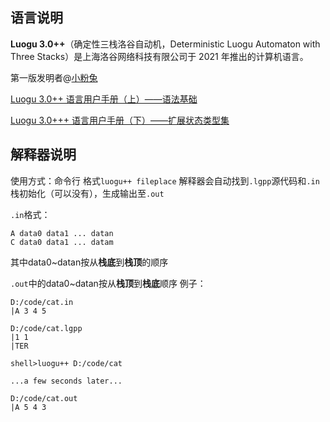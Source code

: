 ## 语言说明
**Luogu 3.0++**（确定性三栈洛谷自动机，Deterministic Luogu Automaton with Three Stacks）是上海洛谷网络科技有限公司于 2021 年推出的计算机语言。

第一版发明者@[小粉兔](https://www.luogu.com.cn/user/10703)

[Luogu 3.0++ 语言用户手册（上）——语法基础](docs/1.md)

[Luogu 3.0+++ 语言用户手册（下）——扩展状态类型集](docs/2.md)

## 解释器说明
使用方式：命令行
格式`luogu++ fileplace`
解释器会自动找到`.lgpp`源代码和`.in`栈初始化（可以没有），生成输出至`.out`

`.in`格式：
```in
A data0 data1 ... datan
C data0 data1 ... datam
```
其中data0\~datan按从**栈底**到**栈顶**的顺序

`.out`中的data0\~datan按从**栈顶**到**栈底**顺序
例子：
```
D:/code/cat.in
|A 3 4 5

D:/code/cat.lgpp
|1 1
|TER

shell>luogu++ D:/code/cat

...a few seconds later...

D:/code/cat.out
|A 5 4 3
```
